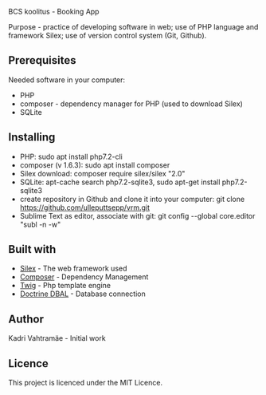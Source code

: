 BCS koolitus - Booking App

Purpose - practice of developing software in web; use of PHP language and framework Silex; use of version control system (Git, Github).

## Prerequisites

Needed software in your computer:
* PHP
* composer - dependency manager for PHP (used to download Silex)
* SQLite

## Installing

* PHP:
sudo apt install php7.2-cli
* composer (v 1.6.3):
sudo apt install composer
* Silex download:
composer require silex/silex "2.0"
* SQLite:
apt-cache search php7.2-sqlite3,
sudo apt-get install php7.2-sqlite3
* create repository in Github and clone it into your computer:
git clone https://github.com/ulleputtsepp/vrm.git
* Sublime Text as editor, associate with git:
git config --global core.editor "subl -n -w"

## Built with

* [Silex](http://silex.sensiolabs.org/) - The web framework used
* [Composer](https://getcomposer.org/) - Dependency Management
* [Twig](http://twig.sensiolabs.org/) - Php template engine
* [Doctrine DBAL](http://docs.doctrine-project.org/projects/doctrine-dbal/en/latest/index.html) - Database connection

## Author
Kadri Vahtramäe - Initial work

## Licence
This project is licenced under the MIT Licence.